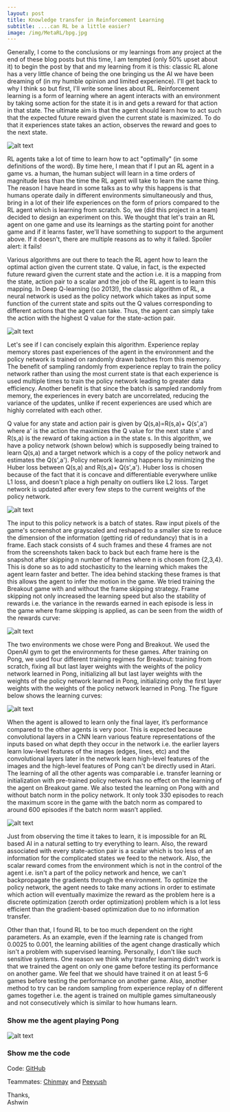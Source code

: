 ```yaml
---
layout: post
title: Knowledge transfer in Reinforcement Learning
subtitle: ....can RL be a little easier?
image: /img/MetaRL/bpg.jpg
---
```


Generally, I come to the conclusions or my learnings from any project at the end of these blog posts but this time, I am tempted (only 50% upset about it) to begin the post by that and my learning from it is this: classic RL alone has a very little chance of being the one bringing us the AI we have been dreaming of (in my humble opinion and limited experience). I'll get back to why I think so but first, I'll write some lines about RL. Reinforcement learning is a form of learning where an agent interacts with an environment by taking some action for the state it is in and gets a reward for that action in that state. The ultimate aim is that the agent should learn how to act such that the expected future reward given the current state is maximized. To do that it experiences state takes an action, observes the reward and goes to the next state.

![alt text](/img/MetaRL/rl.jpg)

RL agents take a lot of time to learn how to act "optimally" (in some definitions of the word). By time here, I mean that if I put an RL agent in a game vs. a human, the human subject will learn in a time orders of magnitude less than the time the RL agent will take to learn the same thing. The reason I have heard in some talks as to why this happens is that humans operate daily in different environments simultaneously and thus, bring in a lot of their life experiences on the form of priors compared to the RL agent which is learning from scratch. So, we (did this project in a team) decided to design an experiment on this. We thought that let's train an RL agent on one game and use its learnings as the starting point for another game and if it learns faster, we'll have something to support to the argument above. If it doesn't, there are multiple reasons as to why it failed. Spoiler alert: it fails! 

Various algorithms are out there to teach the RL agent how to learn the optimal action given the current state. Q value, in fact, is the expected future reward given the current state and the action i.e. it is a mapping from the state, action pair to a scalar and the job of the RL agent is to learn this mapping. In Deep Q-learning (so 2013!), the classic algorithm of RL, a neural network is used as the policy network which takes as input some function of the current state and spits out the Q values corresponding to different actions that the agent can take. Thus, the agent can simply take the action with the highest Q value for the state-action pair. 

![alt text](/img/MetaRL/algo.png)

Let's see if I can concisely explain this algorithm. Experience replay memory stores past experiences of the agent in the environment and the policy network is trained on randomly drawn batches from this memory. The benefit of sampling randomly from experience replay to train the policy network rather than using the most current state is that each experience is used multiple times to train the policy network leading to greater data efficiency. Another benefit is that since the batch is sampled randomly from memory, the experiences in every batch are uncorrelated, reducing the variance of the updates, unlike if recent experiences are used which are highly correlated with each other. 

Q value for any state and action pair is given by Q(s,a)=R(s,a)+ Q(s',a') where a' is the action the maximizes the Q value for the next state s' and R(s,a) is the reward of taking action a in the state s. In this algorithm, we have a policy network (shown below) which is supposedly being trained to learn Q(s,a) and a target network which is a copy of the policy network and estimates the Q(s',a'). Policy network learning happens by minimizing the Huber loss between Q(s,a) and R(s,a)+ Q(s',a'). Huber loss is chosen because of the fact that it is concave and differentiable everywhere unlike L1 loss, and doesn't place a high penalty on outliers like L2 loss. Target network is updated after every few steps to the current weights of the policy network.

![alt text](/img/MetaRL/DQN.png)

The input to this policy network is a batch of states. Raw input pixels of the game's screenshot are grayscaled and reshaped to a smaller size to reduce the dimension of the information (getting rid of redundancy) that is in a frame. Each stack consists of 4 such frames and these 4 frames are not from the screenshots taken back to back but each frame here is the snapshot after skipping n number of frames where n is chosen from {2,3,4}. This is done so as to add stochasticity to the learning which makes the agent learn faster and better. The idea behind stacking these frames is that this allows the agent to infer the motion in the game. We tried training the Breakout game with and without the frame skipping strategy. Frame skipping not only increased the learning speed but also the stability of rewards i.e. the variance in the rewards earned in each episode is less in the game where frame skipping is applied, as can be seen from the width of the rewards curve:

![alt text](/img/MetaRL/skippingframes.png)

The two environments we chose were Pong and Breakout. We used the OpenAI gym to get the environments for these games. After training on Pong, we used four different training regimes for Breakout: training from scratch, fixing all but last layer weights with the weights of the policy network learned in Pong, initializing all but last layer weights with the weights of the policy network learned in Pong, initializing only the first layer weights with the weights of the policy network learned in Pong. The figure below shows the learning curves:

![alt text](/img/MetaRL/main.png)

When the agent is allowed to learn only the final layer, it’s performance compared to the other agents is very poor. This is expected because convolutional layers in a CNN learn various feature representations of the inputs based on what depth they occur in the network i.e. the earlier layers learn low-level features of the images (edges, lines, etc) and the convolutional layers later in the network learn high-level features of the images and the high-level features of Pong can't be directly used in Atari. The learning of all the other agents was comparable i.e. transfer learning or initialization with pre-trained policy network has no effect on the learning of the agent on Breakout game. We also tested the learning on Pong with and without batch norm in the policy network. It only took 330 episodes to reach the maximum score in the game with the batch norm as compared to around 600 episodes if the batch norm wasn’t applied.

![alt text](/img/MetaRL/pong_bn.png)

Just from observing the time it takes to learn, it is impossible for an RL based AI in a natural setting to try everything to learn. Also, the reward associated with every state-action pair is a scalar which is too less of an information for the complicated states we feed to the network. Also, the scalar reward comes from the environment which is not in the control of the agent i.e. isn't a part of the policy network and hence, we can't backpropagate the gradients through the environment. To optimize the policy network, the agent needs to take many actions in order to estimate which action will eventually maximize the reward as the problem here is a discrete optimization (zeroth order optimization) problem which is a lot less efficient than the gradient-based optimization due to no information transfer. 

Other than that, I found RL to be too much dependent on the right parameters. As an example, even if the learning rate is changed from 0.0025 to 0.001, the learning abilities of the agent change drastically which isn't a problem with supervised learning. Personally, I don't like such sensitive systems. One  reason  we  think  why  transfer  learning didn’t work is that we trained the agent on only one game before testing its performance on another game. We feel that we should have trained it on at least 5-6 games before testing the performance on another game. Also, another method to try can be random sampling from experience replay of n different games together i.e. the agent is trained on multiple games simultaneously and not consecutively which is similar to how humans learn.

### Show me the agent playing Pong

![alt text](/img/MetaRL/pong.gif)

### Show me the code

Code: [GitHub](https://github.com/Regressionist/Meta-Reinforcement-Learning)

Teammates: [Chinmay](https://www.linkedin.com/in/chinmaysinghal) and [Peeyush](https://www.linkedin.com/in/peeyushjain)

Thanks,<br/>
Ashwin

